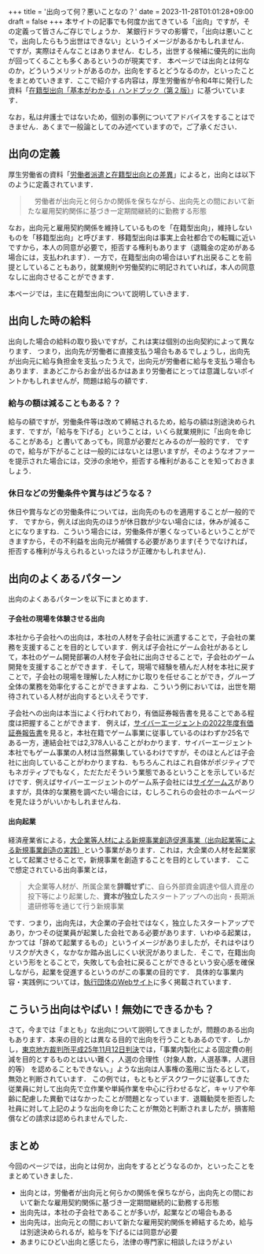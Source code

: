 +++
title = '出向って何？悪いことなの？'
date = 2023-11-28T01:01:28+09:00
draft = false
+++
本サイトの記事でも何度か出てきている「出向」ですが，その定義って皆さんご存じでしょうか．
某銀行ドラマの影響で，「出向は悪いことで，出向したらもう出世はできない」というイメージがあるかもしれません．
ですが，実際はそんなことはありません．むしろ，出世する候補に優先的に出向が回ってくることも多くあるというのが現実です．
本ページでは出向とは何なのか，どういうメリットがあるのか，出向をするとどうなるのか，といったことをまとめていきます．ここで紹介する内容は，厚生労働省が令和4年に発行した資料「[在籍型出向「基本がわかる」ハンドブック（第２版）](https://www.mhlw.go.jp/content/000739527.pdf)」に基づいています．

なお，私は弁護士ではないため，個別の事例についてアドバイスをすることはできません．あくまで一般論としてのみ述べていますので，ご了承ください．

## 出向の定義
厚生労働省の資料「[労働者派遣と在籍型出向との差異](https://www.mhlw.go.jp/shingi/2008/02/dl/s0229-5d.pdf)」によると，出向とは以下のように定義されています．
>　労働者が出向元と何らかの関係を保ちながら、出向先との間において新たな雇用契約関係に基づき一定期間継続的に勤務する形態

なお，出向元と雇用契約関係を維持しているものを「在籍型出向」，維持しないものを「移籍型出向」と呼びます．移籍型出向は事実上会社都合での転職に近いですから，本人の同意が必要で，拒否する権利もあります（退職金の定めがある場合には，支払われます）．一方で，在籍型出向の場合はいずれ出戻ることを前提としていることもあり，就業規則や労働契約に明記されていれば，本人の同意なしに出向させることができます．

本ページでは，主に在籍型出向について説明していきます．

## 出向した時の給料
出向した場合の給料の取り扱いですが，これは実は個別の出向契約によって異なります．
つまり，出向先が労働者に直接支払う場合もあるでしょうし，出向先が出向元に給与負担金を支払ったうえで，出向元が労働者に給与を支払う場合もあります．まあどこからお金が出るかはあまり労働者にとっては意識しないポイントかもしれませんが，問題は給与の額です．

### 給与の額は減ることもある？？
給与の額ですが，労働条件等は改めて締結されるため，給与の額は別途決められます．ですが，「給与を下げる」ということは，いくら就業規則に「出向を命じることがある」と書いてあっても，同意が必要だとみるのが一般的です．
ですので，給与が下がることは一般的にはないとは思いますが，そのようなオファーを提示された場合には，交渉の余地や，拒否する権利があることを知っておきましょう．

### 休日などの労働条件や賞与はどうなる？
休日や賞与などの労働条件については，出向先のものを適用することが一般的です．
ですから，例えば出向先のほうが休日数が少ない場合には，休みが減ることになりますね．こういう場合には，労働条件が悪くなっているということができますから，その不利益を出向元が補償する必要があります(そうでなければ，拒否する権利が与えられるといったほうが正確かもしれません)．

## 出向のよくあるパターン
出向のよくあるパターンを以下にまとめます．
#### 子会社の現場を体験させる出向
本社から子会社への出向は，本社の人材を子会社に派遣することで，子会社の業務を支援することを目的としています．例えば子会社にゲーム会社があるとして，本社のゲーム開発部署の人材を子会社に出向させることで，子会社のゲーム開発を支援することができます．そして，現場で経験を積んだ人材を本社に戻すことで，子会社の現場を理解した人材にかじ取りを任せることができ，グループ全体の業務を効率化することができますよね．こういう例においては，出世を期待されている人材が出向するといえそうです．

子会社への出向は本当によく行われており，有価証券報告書を見ることである程度は把握することができます．
例えば，[サイバーエージェントの2022年度有価証券報告書](https://pdf.cyberagent.co.jp/C4751/uFlf/bQh5/QuhO.pdf)を見ると，本社在籍でゲーム事業に従事しているのはわずか25名である一方，連結会社では2,378人いることがわかります．サイバーエージェント本社でもゲーム事業の人材は当然募集しているわけですが，そのほとんどは子会社に出向していることがわかりますね．もちろんこれはこれ自体がポジティブでもネガティブでもなく，ただただそういう業態であるということを示しているだけです．例えばサイバーエージェントのゲーム系子会社には[サイゲームス](https://fresh.cygames.co.jp/?op=skip)がありますが，具体的な業務を調べたい場合には，むしろこれらの会社のホームページを見たほうがいいかもしれませんね．
#### 出向起業
経済産業省による，[大企業等人材による新規事業創造促進事業（出向起業等による新規事業創造の実践）](https://www.meti.go.jp/information/publicoffer/kobo/2023/k230130001.html)という事業があります．これは，大企業の人材を起業家として起業させることで，新規事業を創造することを目的としています．
ここで想定されている出向事業とは，
> 大企業等人材が、所属企業を**辞職せず**に、自ら外部資金調達や個人資産の投下等により起業した、**資本が独立した**スタートアップへの出向・長期派遣研修等を通じて行う新規事業

です．つまり，出向先は，大企業の子会社ではなく，独立したスタートアップであり，かつその従業員が起業した会社である必要があります．いわゆる起業は，かつては「辞めて起業するもの」というイメージがありましたが，それはやはりリスクが大きく，なかなか踏み出しにくい状況がありました．そこで，在籍出向という形をとることで，失敗しても会社に戻ることができるという安心感を確保しながら，起業を促進するというのがこの事業の目的です．
具体的な事業内容・実践例については，[執行団体のWebサイト](https://co-hr-innovation.jp/)に多く掲載されています．


## こういう出向はやばい！無効にできるかも？
さて，今までは「まとも」な出向について説明してきましたが，問題のある出向もあります．本来の目的とは異なる目的で出向を行うこともあるのです．
しかし，[東京地方裁判所平成25年11月12日判決](https://www.courts.go.jp/app/hanrei_jp/detail6?id=84978)では，「事業内製化による固定費の削減を目的とするものとはいい難く，人選の合理性（対象人数，人選基準，人選目的等）
を認めることもできない。」ような出向は人事権の濫用に当たるとして，無効と判断されています．
この例では，もともとデスクワークに従事してきた従業員に対して出向先で立作業や単純作業を中心に行わせるなど，キャリアや年齢に配慮した異動ではなかったことが問題となっています．退職勧奨を拒否した社員に対して上記のような出向を命じたことが無効と判断されましたが，損害賠償などの請求は認められませんでした．

## まとめ
今回のページでは，出向とは何か，出向をするとどうなるのか，といったことをまとめていきました．
- 出向とは，労働者が出向元と何らかの関係を保ちながら，出向先との間において新たな雇用契約関係に基づき一定期間継続的に勤務する形態
- 出向先は，本社の子会社であることが多いが，起業などの場合もある
- 出向先は，出向元との間において新たな雇用契約関係を締結するため，給与は別途決められるが，給与を下げるには同意が必要
- あまりにひどい出向と感じたら，法律の専門家に相談したほうがよい

